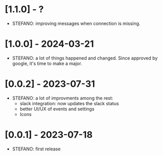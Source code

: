 # [1.1.0] - ?
- STEFANO: improving messages when connection is missing.

# [1.0.0] - 2024-03-21
- STEFANO: a lot of things happened and changed. Since approved by google, it's time to make a major.
  
# [0.0.2] - 2023-07-31
- STEFANO: a lot of improvments among the rest:
    - slack integration: now updates the slack status
    - better UI/UX of events and settings
    - Icons

# [0.0.1] - 2023-07-18
- STEFANO: first release